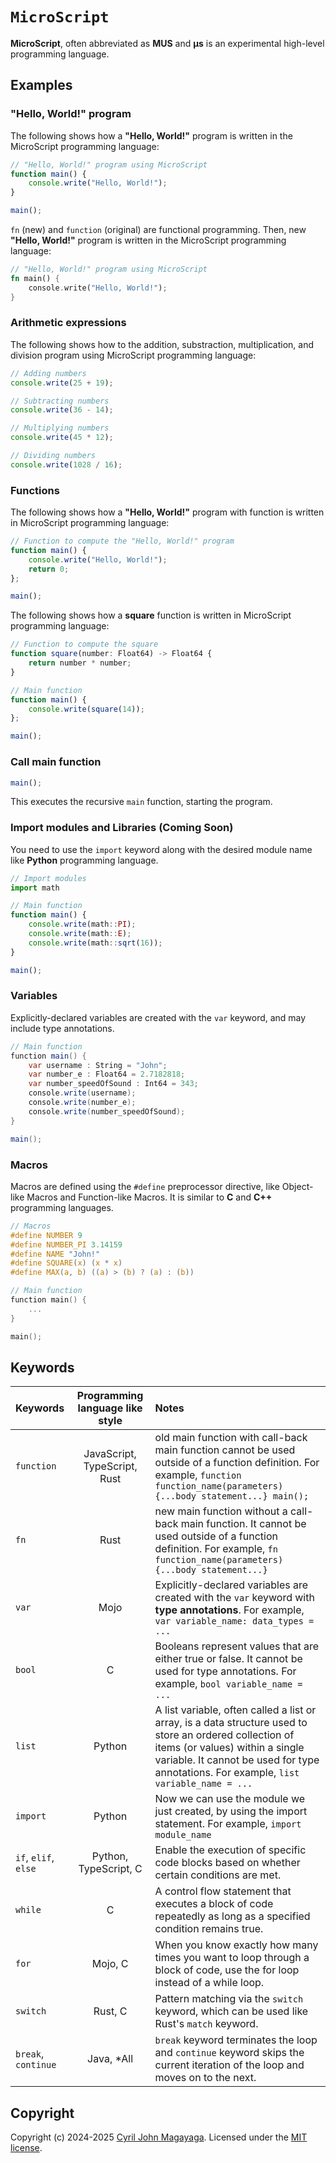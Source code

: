 # `MicroScript`

**MicroScript**, often abbreviated as **MUS** and **μs** is an experimental high-level programming language.

## Examples
### "Hello, World!" program
The following shows how a **"Hello, World!"** program is written in the MicroScript programming language:

```js
// "Hello, World!" program using MicroScript
function main() {
    console.write("Hello, World!");
}

main();
```

`fn` (new) and `function` (original) are functional programming. Then, new **"Hello, World!"** program is written in the MicroScript programming language:

```rust
// "Hello, World!" program using MicroScript
fn main() {
    console.write("Hello, World!");
}
```

### Arithmetic expressions
The following shows how to the addition, substraction, multiplication, and division program using MicroScript programming language:

```js
// Adding numbers
console.write(25 + 19);

// Subtracting numbers
console.write(36 - 14);

// Multiplying numbers
console.write(45 * 12);

// Dividing numbers
console.write(1028 / 16);
```

### Functions

The following shows how a **"Hello, World!"** program with function is written in MicroScript programming language:

```js
// Function to compute the "Hello, World!" program
function main() {
    console.write("Hello, World!");
    return 0;
};

main();
```

The following shows how a **square** function is written in MicroScript programming language:

```js
// Function to compute the square
function square(number: Float64) -> Float64 {
    return number * number;
}

// Main function
function main() {
    console.write(square(14));
};

main();
```

### Call main function

```js
main();
```

This executes the recursive `main` function, starting the program.

### Import modules and Libraries (Coming Soon)
You need to use the `import` keyword along with the desired module name like **Python** programming language.

```ts
// Import modules
import math

// Main function
function main() {
    console.write(math::PI);
    console.write(math::E);
    console.write(math::sqrt(16));
}

main();
```

### Variables
Explicitly-declared variables are created with the `var` keyword, and may include type annotations.

```csharp
// Main function
function main() {
    var username : String = "John";
    var number_e : Float64 = 2.7182818;
    var number_speedOfSound : Int64 = 343;
    console.write(username);
    console.write(number_e);
    console.write(number_speedOfSound);
}

main();
```

### Macros
Macros are defined using the `#define` preprocessor directive, like Object-like Macros and Function-like Macros. It is similar to **C** and **C++** programming languages.

```c
// Macros
#define NUMBER 9
#define NUMBER_PI 3.14159
#define NAME "John!"
#define SQUARE(x) (x * x)
#define MAX(a, b) ((a) > (b) ? (a) : (b))

// Main function
function main() {
    ...
}

main();
```
## Keywords

| Keywords | Programming language like style | Notes
|:-|:-:|:-|
| `function` | JavaScript, TypeScript, Rust | old main function with call-back main function cannot be used outside of a function definition. For example, `function function_name(parameters) {...body statement...} main();`
| `fn` | Rust | new main function without a call-back main function. It cannot be used outside of a function definition. For example, `fn function_name(parameters) {...body statement...}`
| `var` | Mojo | Explicitly-declared variables are created with the `var` keyword with **type annotations**. For example, `var variable_name: data_types = ...`
| `bool` | C | Booleans represent values that are either true or false. It cannot be used for type annotations. For example, `bool variable_name = ...`
| `list` | Python | A list variable, often called a list or array, is a data structure used to store an ordered collection of items (or values) within a single variable. It cannot be used for type annotations. For example, `list variable_name = ...`
| `import` | Python | Now we can use the module we just created, by using the import statement. For example, `import module_name`
| `if`, `elif`, `else` | Python, TypeScript, C | Enable the execution of specific code blocks based on whether certain conditions are met.
| `while` | C | A control flow statement that executes a block of code repeatedly as long as a specified condition remains true.
| `for` | Mojo, C | When you know exactly how many times you want to loop through a block of code, use the for loop instead of a while loop.
| `switch` | Rust, C | Pattern matching via the `switch` keyword, which can be used like Rust's `match` keyword. 
| `break`, `continue` | Java, *All | `break` keyword terminates the loop and `continue` keyword skips the current iteration of the loop and moves on to the next.

## Copyright

Copyright (c) 2024-2025 [Cyril John Magayaga](https://github.com/magayaga). Licensed under the [MIT license](LICENSE).
